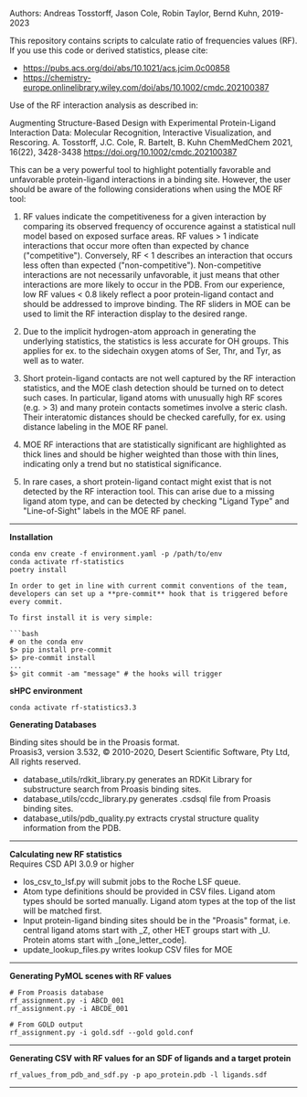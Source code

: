 Authors: Andreas Tosstorff, Jason Cole, Robin Taylor, Bernd Kuhn, 2019-2023

This repository contains scripts to calculate ratio of frequencies values (RF). If you use this code or derived
statistics, please cite:

- https://pubs.acs.org/doi/abs/10.1021/acs.jcim.0c00858
- https://chemistry-europe.onlinelibrary.wiley.com/doi/abs/10.1002/cmdc.202100387


Use of the RF interaction analysis as described in:

Augmenting Structure-Based Design with Experimental Protein-Ligand Interaction Data: Molecular Recognition, Interactive
Visualization, and Rescoring.
A. Tosstorff, J.C. Cole, R. Bartelt, B. Kuhn
ChemMedChem 2021, 16(22), 3428-3438
https://doi.org/10.1002/cmdc.202100387

This can be a very powerful tool to highlight potentially favorable and unfavorable protein-ligand interactions in a
binding site. However, the user should be aware of the following considerations when using the MOE RF tool:

1) RF values indicate the competitiveness for a given interaction by comparing its observed frequency of occurence
against a statistical null model based on exposed surface areas. RF values > 1 indicate interactions that occur more
often than expected by chance ("competitive"). Conversely, RF < 1 describes an interaction that occurs less often than
expected ("non-competitive"). Non-competitive interactions are not necessarily unfavorable, it just means that other
interactions are more likely to occur in the PDB. From our experience, low RF values < 0.8 likely reflect a poor
protein-ligand contact and should be addressed to improve binding. The RF sliders in MOE can be used to limit the RF
interaction display to the desired range.

2) Due to the implicit hydrogen-atom approach in generating the underlying statistics, the statistics is less accurate
for OH groups. This applies for ex. to the sidechain oxygen atoms of Ser, Thr, and Tyr, as well as to water.

3) Short protein-ligand contacts are not well captured by the RF interaction statistics, and the MOE clash detection
should be turned on to detect such cases. In particular, ligand atoms with unusually high RF scores (e.g. > 3) and many
protein contacts sometimes involve a steric clash. Their interatomic distances should be checked carefully, for ex.
using distance labeling in the MOE RF panel.

4) MOE RF interactions that are statistically significant are highlighted as thick lines and should be higher weighted
than those with thin lines, indicating only a trend but no statistical significance.

5) In rare cases, a short protein-ligand contact might exist that is not detected by the RF interaction tool. This can
arise due to a missing ligand atom type, and can be detected by checking "Ligand Type" and "Line-of-Sight" labels in the
MOE RF panel.


---
**Installation**
```
conda env create -f environment.yaml -p /path/to/env
conda activate rf-statistics
poetry install

In order to get in line with current commit conventions of the team, developers can set up a **pre-commit** hook that is triggered before every commit.

To first install it is very simple:

```bash
# on the conda env
$> pip install pre-commit
$> pre-commit install
...
$> git commit -am "message" # the hooks will trigger
```


**sHPC environment**
```
conda activate rf-statistics3.3
```

**Generating Databases**

Binding sites should be in the Proasis format. \
Proasis3, version 3.532, © 2010-2020, Desert Scientific Software, Pty Ltd, All rights reserved.


- database_utils/rdkit_library.py generates an RDKit Library for substructure search from Proasis binding sites.
- database_utils/ccdc_library.py generates .csdsql file from Proasis binding sites.
- database_utils/pdb_quality.py extracts crystal structure quality information from the PDB.

---
**Calculating new RF statistics**  \
Requires CSD API 3.0.9 or higher
- los_csv_to_lsf.py will submit jobs to the Roche LSF queue.
- Atom type definitions should be provided in CSV files. Ligand atom types should be sorted manually.
Ligand atom types at the top of the list will be matched first.
- Input protein-ligand binding sites should be in the "Proasis" format, i.e. central ligand atoms start with _Z,
other HET groups start with _U. Protein atoms start with _[one_letter_code].
- update_lookup_files.py writes lookup CSV files for MOE
---
**Generating PyMOL scenes with RF values**
```
# From Proasis database
rf_assignment.py -i ABCD_001
rf_assignment.py -i ABCDE_001

# From GOLD output
rf_assignment.py -i gold.sdf --gold gold.conf
```

---
**Generating CSV with RF values for an SDF of ligands and a target protein**
```
rf_values_from_pdb_and_sdf.py -p apo_protein.pdb -l ligands.sdf
```
---
